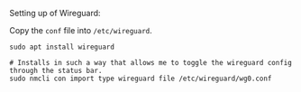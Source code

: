 Setting up of Wireguard:

Copy the `conf` file into `/etc/wireguard`.

```
sudo apt install wireguard

# Installs in such a way that allows me to toggle the wireguard config through the status bar.
sudo nmcli con import type wireguard file /etc/wireguard/wg0.conf
```
